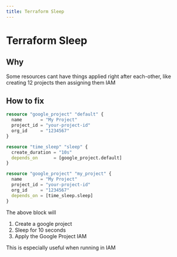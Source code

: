 ```yaml
---
title: Terraform Sleep
---
```


# Terraform Sleep

## Why

Some resources cant have things applied right after each-other, like creating 12 projects then assigning them IAM

## How to fix

```terraform
resource "google_project" "default" {
  name       = "My Project"
  project_id = "your-project-id"
  org_id     = "1234567"
}

resource "time_sleep" "sleep" {
  create_duration = "10s"
  depends_on      = [google_project.default]
}

resource "google_project" "my_project" {
  name       = "My Project"
  project_id = "your-project-id"
  org_id     = "1234567"
  depends_on = [time_sleep.sleep]
}

```

The above block will

1. Create a google project
2. Sleep for 10 seconds
3. Apply the Google Project IAM

This is especially useful when running in IAM
